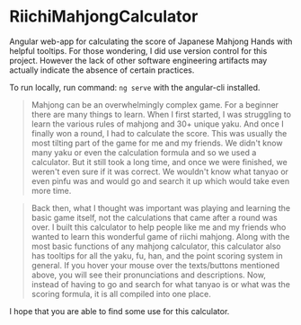 # RiichiMahjongCalculator

Angular web-app for calculating the score of Japanese Mahjong Hands with helpful tooltips. For those wondering, I did use version control for this project. However the lack of other software engineering artifacts may actually indicate the absence of certain practices.

To run locally, run command: `ng serve` with the angular-cli installed.




> Mahjong can be an overwhelmingly complex game. For a beginner there are many things to learn. When I first started, I was struggling to learn the various rules of mahjong and 30+ unique yaku. And once I finally won a round, I had to calculate the score. This was usually the most tilting part of the game for me and my friends. We didn't know many yaku or even the calculation formula and so we used a calculator. But it still took a long time, and once we were finished, we weren't even sure if it was correct. We wouldn't know what tanyao or even pinfu was and would go and search it up which would take even more time.

> Back then, what I thought was important was playing and learning the basic game itself, not the calculations that came after a round was over. I built this calculator to help people like me and my friends who wanted to learn this wonderful game of riichi mahjong. Along with the most basic functions of any mahjong calculator, this calculator also has tooltips for all the yaku, fu, han, and the point scoring system in general. If you hover your mouse over the texts/buttons mentioned above, you will see their pronunciations and descriptions. Now, instead of having to go and search for what tanyao is or what was the scoring formula, it is all compiled into one place.

I hope that you are able to find some use for this calculator.
